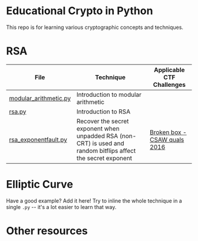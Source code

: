 # Educational Crypto in Python

This repo is for learning various cryptographic concepts and techniques.

# RSA

| File | Technique | Applicable CTF Challenges |
|------|-----------|---------------------------|
| [modular_arithmetic.py](modular_arithmetic.py) | Introduction to modular arithmetic | |
| [rsa.py](rsa.py) | Introduction to RSA | |
| [rsa_exponentfault.py](rsa_exponentfault.py) | Recover the secret exponent when unpadded RSA (non-CRT) is used and random bitflips affect the secret exponent |[Broken box - CSAW quals 2016](https://ctftime.org/task/2825) |

# Elliptic Curve

Have a good example?
Add it here!
Try to inline the whole technique in a single `.py` -- it's a lot easier to learn that way.


# Other resources
